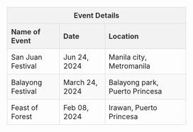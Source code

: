 <!DOCTYPE html>
<html lang="en">
<head>
    <meta charset="UTF-8">
    <meta name="viewport" content="width=device-width, initial-scale=1.0">
    <title>Event Table</title>
    <style>
        table {
            width: 80%;
            border-collapse: collapse;
            margin: 20px auto;
        }
        th, td {
            border: 1px solid #dddddd;
            text-align: left;
            padding: 8px;
        }
        th {
            background-color: #f2f2f2;
            color: #333;
        }
        tr:nth-child(even) {
            background-color: #f9f9f9;
        }
        tr:hover {
            background-color: #f1f1f1;
        }
        .event-name {
            text-align: center;
        }
    </style>
</head>
<body>
    <table>
        <thead>
            <tr>
                <th colspan="3" class="event-name">Event Details</th>
            </tr>
            <tr>
                <th>Name of Event</th>
                <th>Date</th>
                <th>Location</th>
            </tr>
        </thead>
        <tbody>
            <tr>
                <td>San Juan Festival</td>
                <td>Jun 24, 2024</td>
                <td>Manila city, Metromanila</td>
            </tr>
            <tr>
                <td>Balayong Festival</td>
                <td>March 24, 2024</td>
                <td>Balayong park, Puerto Princesa</td>
            </tr>
            <tr>
                <td>Feast of Forest</td>
                <td>Feb 08, 2024</td>
                <td>Irawan, Puerto Princesa </td>
            </tr>
        </tbody>
    </table>
</body>
</html>
